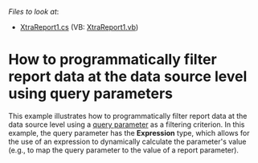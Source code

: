 <!-- default file list -->
*Files to look at*:

* [XtraReport1.cs](./CS/QueryParametersRuntime/XtraReport1.cs) (VB: [XtraReport1.vb](./VB/QueryParametersRuntime/XtraReport1.vb))
<!-- default file list end -->
# How to programmatically filter report data at the data source level using query parameters


This example illustrates how to programmatically filter report data at the data source level using a <a href="https://documentation.devexpress.com/#XtraReports/CustomDocument17387">query parameter</a> as a filtering criterion. In this example, the query parameter has the <strong>Expression</strong> type, which allows for the use of an expression to dynamically calculate the parameter's value (e.g., to map the query parameter to the value of a report parameter).

<br/>


